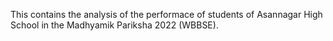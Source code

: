 This contains the analysis of the performace of students of Asannagar High School in the Madhyamik Pariksha 2022 (WBBSE).
